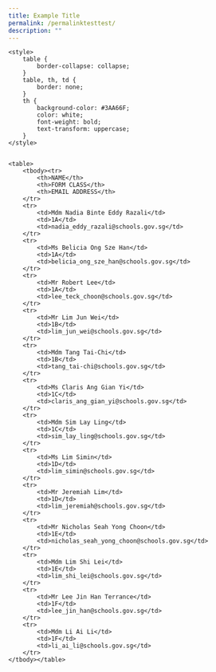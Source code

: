 ```yaml
---
title: Example Title
permalink: /permalinktesttest/
description: ""
---
```




    <style>
        table {
            border-collapse: collapse;
        }
        table, th, td {
            border: none;
        }
        th {
            background-color: #3AA66F;
            color: white;
            font-weight: bold;
            text-transform: uppercase;
        }
    </style>


    <table>
        <tbody><tr>
            <th>NAME</th>
            <th>FORM CLASS</th>
            <th>EMAIL ADDRESS</th>
        </tr>
        <tr>
            <td>Mdm Nadia Binte Eddy Razali</td>
            <td>1A</td>
            <td>nadia_eddy_razali@schools.gov.sg</td>
        </tr>
        <tr>
            <td>Ms Belicia Ong Sze Han</td>
            <td>1A</td>
            <td>belicia_ong_sze_han@schools.gov.sg</td>
        </tr>
        <tr>
            <td>Mr Robert Lee</td>
            <td>1A</td>
            <td>lee_teck_choon@schools.gov.sg</td>
        </tr>
        <tr>
            <td>Mr Lim Jun Wei</td>
            <td>1B</td>
            <td>lim_jun_wei@schools.gov.sg</td>
        </tr>
        <tr>
            <td>Mdm Tang Tai-Chi</td>
            <td>1B</td>
            <td>tang_tai-chi@schools.gov.sg</td>
        </tr>
        <tr>
            <td>Ms Claris Ang Gian Yi</td>
            <td>1C</td>
            <td>claris_ang_gian_yi@schools.gov.sg</td>
        </tr>
        <tr>
            <td>Mdm Sim Lay Ling</td>
            <td>1C</td>
            <td>sim_lay_ling@schools.gov.sg</td>
        </tr>
        <tr>
            <td>Ms Lim Simin</td>
            <td>1D</td>
            <td>lim_simin@schools.gov.sg</td>
        </tr>
        <tr>
            <td>Mr Jeremiah Lim</td>
            <td>1D</td>
            <td>lim_jeremiah@schools.gov.sg</td>
        </tr>
        <tr>
            <td>Mr Nicholas Seah Yong Choon</td>
            <td>1E</td>
            <td>nicholas_seah_yong_choon@schools.gov.sg</td>
        </tr>
        <tr>
            <td>Mdm Lim Shi Lei</td>
            <td>1E</td>
            <td>lim_shi_lei@schools.gov.sg</td>
        </tr>
        <tr>
            <td>Mr Lee Jin Han Terrance</td>
            <td>1F</td>
            <td>lee_jin_han@schools.gov.sg</td>
        </tr>
        <tr>
            <td>Mdm Li Ai Li</td>
            <td>1F</td>
            <td>li_ai_li@schools.gov.sg</td>
        </tr>
    </tbody></table>


